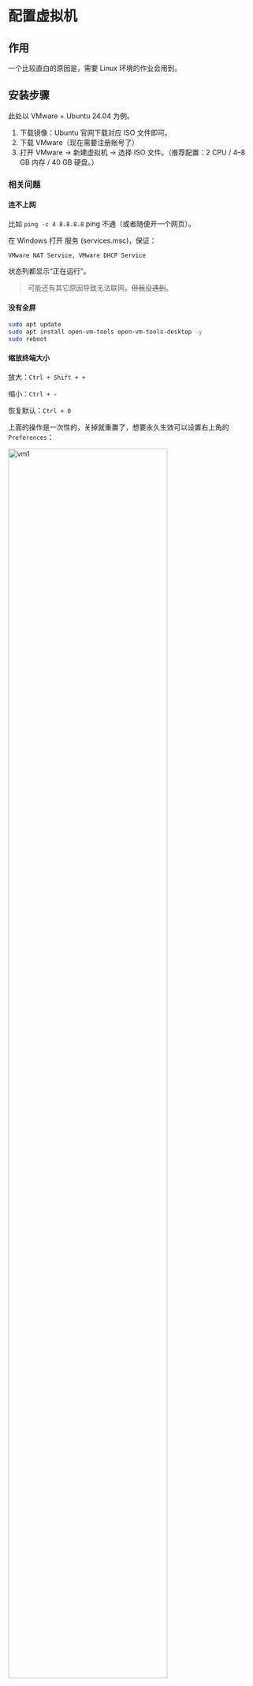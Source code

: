 # 配置虚拟机

## 作用

一个比较直白的原因是，需要 Linux 环境的作业会用到。

## 安装步骤

此处以 VMware + Ubuntu 24.04 为例。

1. 下载镜像：Ubuntu 官网下载对应 ISO 文件即可。
2. 下载 VMware（现在需要注册账号了）
3. 打开 VMware → 新建虚拟机 → 选择 ISO 文件。（推荐配置：2 CPU / 4–8 GB 内存 / 40 GB 硬盘。）

### 相关问题

#### 连不上网

比如 `ping -c 4 8.8.8.8` ping 不通（或者随便开一个网页）。

在 Windows 打开 服务 (services.msc)，保证：

`VMware NAT Service, VMware DHCP Service`

状态列都显示“正在运行”。

> 可能还有其它原因导致无法联网，~~但我没遇到~~。

#### 没有全屏

```sh
sudo apt update
sudo apt install open-vm-tools open-vm-tools-desktop -y
sudo reboot
```

#### 缩放终端大小

放大：`Ctrl + Shift + +`

缩小：`Ctrl + -`

恢复默认：`Ctrl + 0`

上面的操作是一次性的，关掉就重置了，想要永久生效可以设置右上角的 `Preferences`：

<img src="/CS-learning/src/Miscellaneous/assets/vm1.png" alt="vm1" width="80%">

还有个放大整个 UI 文字的命令：

```sh
gsettings set org.gnome.desktop.interface text-scaling-factor 1.3
```